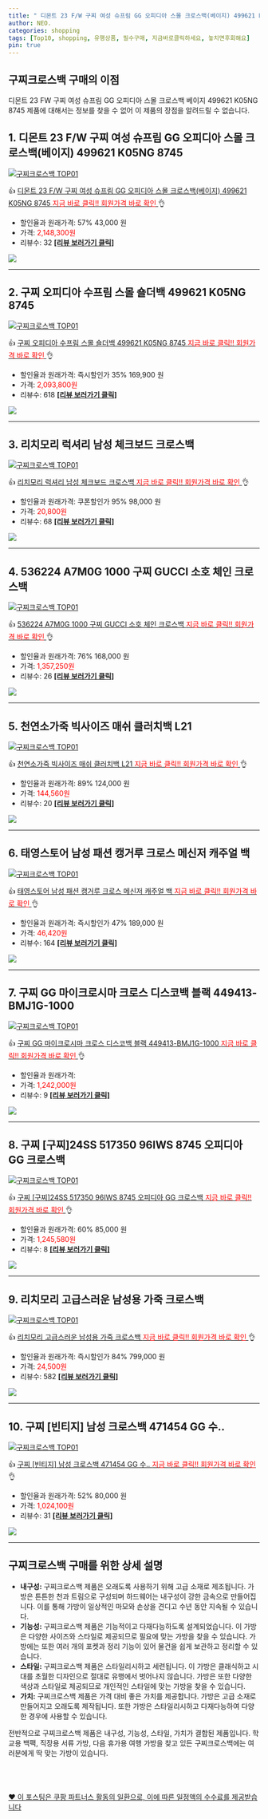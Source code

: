 ```yaml
---
title: " 디몬트 23 F/W 구찌 여성 슈프림 GG 오피디아 스몰 크로스백(베이지) 499621 K05NG 8745  가격 최저가 할인가 구찌크로스백 최저가 추천 제품 비교"
author: NEO.
categories: shopping
tags: [Top10, shopping, 유행상품, 필수구매, 지금바로클릭하세요, 놓치면후회해요]
pin: true
---
```

## 구찌크로스백 구매의 이점
디몬트 23 FW 구찌 여성 슈프림 GG 오피디아 스몰 크로스백 베이지 499621 K05NG 8745 제품에 대해서는 정보를 찾을 수 없어 이 제품의 장점을 알려드릴 수 없습니다.

   

## 1.  디몬트 23 F/W 구찌 여성 슈프림 GG 오피디아 스몰 크로스백(베이지) 499621 K05NG 8745 

[![구찌크로스백 TOP01](https://thumbnail9.coupangcdn.com/thumbnails/remote/490x490ex/image/vendor_inventory/5a2f/ea184b87af55a964c3ce1f1998a34ec4ccf7ef4b6d4683f8a55af3404db2.jpg)](https://link.coupang.com/re/AFFSDP?lptag=AF3617701&subid=GithubCoopas&pageKey=7664793325&traceid=V0-153&itemId=20429744898&vendorItemId=88009939555)


👍 [ 디몬트 23 F/W 구찌 여성 슈프림 GG 오피디아 스몰 크로스백(베이지) 499621 K05NG 8745  <font color=red> 지금 바로 클릭!! 회원가격 바로 확인 </font> ](https://link.coupang.com/re/AFFSDP?lptag=AF3617701&subid=GithubCoopas&pageKey=7664793325&traceid=V0-153&itemId=20429744898&vendorItemId=88009939555) 👌 


- 할인율과 원래가격: 57%  43,000   원
- 가격: <span style='color:red'>2,148,300원</span>
- 리뷰수: 32  [**[리뷰 보러가기 클릭]**](https://link.coupang.com/re/AFFSDP?lptag=AF3617701&subid=GithubCoopas&pageKey=7664793325&traceid=V0-153&itemId=20429744898&vendorItemId=88009939555)

[![](/discount_price.png)](https://link.coupang.com/re/AFFSDP?lptag=AF3617701&subid=GithubCoopas&pageKey=7664793325&traceid=V0-153&itemId=20429744898&vendorItemId=88009939555)

---


   

## 2.  구찌 오피디아 수프림 스몰 숄더백 499621 K05NG 8745 

[![구찌크로스백 TOP01](https://thumbnail7.coupangcdn.com/thumbnails/remote/490x490ex/image/vendor_inventory/9d03/807a695fc92ea1e5aa1677e217ac567f0efbbcffc2fbfedd7feff234f27b.jpg)](https://link.coupang.com/re/AFFSDP?lptag=AF3617701&subid=GithubCoopas&pageKey=2050784241&traceid=V0-153&itemId=3486479500&vendorItemId=82325799220)


👍 [ 구찌 오피디아 수프림 스몰 숄더백 499621 K05NG 8745  <font color=red> 지금 바로 클릭!! 회원가격 바로 확인 </font> ](https://link.coupang.com/re/AFFSDP?lptag=AF3617701&subid=GithubCoopas&pageKey=2050784241&traceid=V0-153&itemId=3486479500&vendorItemId=82325799220) 👌 


- 할인율과 원래가격: 즉시할인가 35%  169,900   원
- 가격: <span style='color:red'>2,093,800원</span>
- 리뷰수: 618  [**[리뷰 보러가기 클릭]**](https://link.coupang.com/re/AFFSDP?lptag=AF3617701&subid=GithubCoopas&pageKey=2050784241&traceid=V0-153&itemId=3486479500&vendorItemId=82325799220)

[![](/discount_price.png)](https://link.coupang.com/re/AFFSDP?lptag=AF3617701&subid=GithubCoopas&pageKey=2050784241&traceid=V0-153&itemId=3486479500&vendorItemId=82325799220)

---


   

## 3.  리치모리 럭셔리 남성 체크보드 크로스백 

[![구찌크로스백 TOP01](https://thumbnail8.coupangcdn.com/thumbnails/remote/490x490ex/image/vendor_inventory/c7e2/3c787d621f07669553f83855f784ffbd32abdd57887ef545c651787d5fb8.jpg)](https://link.coupang.com/re/AFFSDP?lptag=AF3617701&subid=GithubCoopas&pageKey=7672318093&traceid=V0-153&itemId=20470415529&vendorItemId=87549803447)


👍 [ 리치모리 럭셔리 남성 체크보드 크로스백  <font color=red> 지금 바로 클릭!! 회원가격 바로 확인 </font> ](https://link.coupang.com/re/AFFSDP?lptag=AF3617701&subid=GithubCoopas&pageKey=7672318093&traceid=V0-153&itemId=20470415529&vendorItemId=87549803447) 👌 


- 할인율과 원래가격: 쿠폰할인가 95%  98,000   원
- 가격: <span style='color:red'>20,800원</span>
- 리뷰수: 68  [**[리뷰 보러가기 클릭]**](https://link.coupang.com/re/AFFSDP?lptag=AF3617701&subid=GithubCoopas&pageKey=7672318093&traceid=V0-153&itemId=20470415529&vendorItemId=87549803447)

[![](/discount_price.png)](https://link.coupang.com/re/AFFSDP?lptag=AF3617701&subid=GithubCoopas&pageKey=7672318093&traceid=V0-153&itemId=20470415529&vendorItemId=87549803447)

---


   

## 4.  536224 A7M0G 1000 구찌 GUCCI 소호 체인 크로스백 

[![구찌크로스백 TOP01](https://thumbnail10.coupangcdn.com/thumbnails/remote/490x490ex/image/vendor_inventory/d404/7b420508095119f02becaa9fba92e4da0fc43bdf2729b28c5600647be893.jpg)](https://link.coupang.com/re/AFFSDP?lptag=AF3617701&subid=GithubCoopas&pageKey=5474572779&traceid=V0-153&itemId=8424124506&vendorItemId=84851175511)


👍 [ 536224 A7M0G 1000 구찌 GUCCI 소호 체인 크로스백  <font color=red> 지금 바로 클릭!! 회원가격 바로 확인 </font> ](https://link.coupang.com/re/AFFSDP?lptag=AF3617701&subid=GithubCoopas&pageKey=5474572779&traceid=V0-153&itemId=8424124506&vendorItemId=84851175511) 👌 


- 할인율과 원래가격: 76%  168,000   원
- 가격: <span style='color:red'>1,357,250원</span>
- 리뷰수: 26  [**[리뷰 보러가기 클릭]**](https://link.coupang.com/re/AFFSDP?lptag=AF3617701&subid=GithubCoopas&pageKey=5474572779&traceid=V0-153&itemId=8424124506&vendorItemId=84851175511)

[![](/discount_price.png)](https://link.coupang.com/re/AFFSDP?lptag=AF3617701&subid=GithubCoopas&pageKey=5474572779&traceid=V0-153&itemId=8424124506&vendorItemId=84851175511)

---


   

## 5.  천연소가죽 빅사이즈 매쉬 클러치백 L21 

[![구찌크로스백 TOP01](https://thumbnail10.coupangcdn.com/thumbnails/remote/490x490ex/image/vendor_inventory/cdde/43e6907b1806655f6b97d3b40c9814e9590efbdbd999006a68f2766f680a.jpg)](https://link.coupang.com/re/AFFSDP?lptag=AF3617701&subid=GithubCoopas&pageKey=6162448492&traceid=V0-153&itemId=11967985311&vendorItemId=87512240654)


👍 [ 천연소가죽 빅사이즈 매쉬 클러치백 L21  <font color=red> 지금 바로 클릭!! 회원가격 바로 확인 </font> ](https://link.coupang.com/re/AFFSDP?lptag=AF3617701&subid=GithubCoopas&pageKey=6162448492&traceid=V0-153&itemId=11967985311&vendorItemId=87512240654) 👌 


- 할인율과 원래가격: 89%  124,000   원
- 가격: <span style='color:red'>144,560원</span>
- 리뷰수: 20  [**[리뷰 보러가기 클릭]**](https://link.coupang.com/re/AFFSDP?lptag=AF3617701&subid=GithubCoopas&pageKey=6162448492&traceid=V0-153&itemId=11967985311&vendorItemId=87512240654)

[![](/discount_price.png)](https://link.coupang.com/re/AFFSDP?lptag=AF3617701&subid=GithubCoopas&pageKey=6162448492&traceid=V0-153&itemId=11967985311&vendorItemId=87512240654)

---


   

## 6.  태영스토어 남성 패션 캥거루 크로스 메신저 캐주얼 백 

[![구찌크로스백 TOP01](https://thumbnail10.coupangcdn.com/thumbnails/remote/490x490ex/image/vendor_inventory/30a8/5deb6949bb1b345a0880e033f42cbff5840589bf80a9f1ac5ff71f4f2e7d.jpg)](https://link.coupang.com/re/AFFSDP?lptag=AF3617701&subid=GithubCoopas&pageKey=6930183671&traceid=V0-153&itemId=16767151164&vendorItemId=83948425049)


👍 [ 태영스토어 남성 패션 캥거루 크로스 메신저 캐주얼 백  <font color=red> 지금 바로 클릭!! 회원가격 바로 확인 </font> ](https://link.coupang.com/re/AFFSDP?lptag=AF3617701&subid=GithubCoopas&pageKey=6930183671&traceid=V0-153&itemId=16767151164&vendorItemId=83948425049) 👌 


- 할인율과 원래가격: 즉시할인가 47%  189,000   원
- 가격: <span style='color:red'>46,420원</span>
- 리뷰수: 164  [**[리뷰 보러가기 클릭]**](https://link.coupang.com/re/AFFSDP?lptag=AF3617701&subid=GithubCoopas&pageKey=6930183671&traceid=V0-153&itemId=16767151164&vendorItemId=83948425049)

[![](/discount_price.png)](https://link.coupang.com/re/AFFSDP?lptag=AF3617701&subid=GithubCoopas&pageKey=6930183671&traceid=V0-153&itemId=16767151164&vendorItemId=83948425049)

---


   

## 7.  구찌 GG 마이크로시마 크로스 디스코백 블랙 449413-BMJ1G-1000 

[![구찌크로스백 TOP01](https://thumbnail6.coupangcdn.com/thumbnails/remote/490x490ex/image/vendor_inventory/9b64/ddc0d2bcd3d177f0d81c34377a65761b20a6b225328569d8b4af47903241.jpg)](https://link.coupang.com/re/AFFSDP?lptag=AF3617701&subid=GithubCoopas&pageKey=6466398393&traceid=V0-153&itemId=14095335190&vendorItemId=86954159250)


👍 [ 구찌 GG 마이크로시마 크로스 디스코백 블랙 449413-BMJ1G-1000  <font color=red> 지금 바로 클릭!! 회원가격 바로 확인 </font> ](https://link.coupang.com/re/AFFSDP?lptag=AF3617701&subid=GithubCoopas&pageKey=6466398393&traceid=V0-153&itemId=14095335190&vendorItemId=86954159250) 👌 


- 할인율과 원래가격: 
- 가격: <span style='color:red'>1,242,000원</span>
- 리뷰수: 9  [**[리뷰 보러가기 클릭]**](https://link.coupang.com/re/AFFSDP?lptag=AF3617701&subid=GithubCoopas&pageKey=6466398393&traceid=V0-153&itemId=14095335190&vendorItemId=86954159250)

[![](/discount_price.png)](https://link.coupang.com/re/AFFSDP?lptag=AF3617701&subid=GithubCoopas&pageKey=6466398393&traceid=V0-153&itemId=14095335190&vendorItemId=86954159250)

---


   

## 8.  구찌 [구찌]24SS 517350 96IWS 8745 오피디아 GG 크로스백 

[![구찌크로스백 TOP01](https://thumbnail6.coupangcdn.com/thumbnails/remote/490x490ex/image/vendor_inventory/5c97/bf85a4090c0c9f406bd01a77bc56f51ce7619f5e1ede17945a00f628a9a2.jpg)](https://link.coupang.com/re/AFFSDP?lptag=AF3617701&subid=GithubCoopas&pageKey=7849659045&traceid=V0-153&itemId=21392294700&vendorItemId=88460685310)


👍 [ 구찌 [구찌]24SS 517350 96IWS 8745 오피디아 GG 크로스백  <font color=red> 지금 바로 클릭!! 회원가격 바로 확인 </font> ](https://link.coupang.com/re/AFFSDP?lptag=AF3617701&subid=GithubCoopas&pageKey=7849659045&traceid=V0-153&itemId=21392294700&vendorItemId=88460685310) 👌 


- 할인율과 원래가격: 60%  85,000   원
- 가격: <span style='color:red'>1,245,580원</span>
- 리뷰수: 8  [**[리뷰 보러가기 클릭]**](https://link.coupang.com/re/AFFSDP?lptag=AF3617701&subid=GithubCoopas&pageKey=7849659045&traceid=V0-153&itemId=21392294700&vendorItemId=88460685310)

[![](/discount_price.png)](https://link.coupang.com/re/AFFSDP?lptag=AF3617701&subid=GithubCoopas&pageKey=7849659045&traceid=V0-153&itemId=21392294700&vendorItemId=88460685310)

---


   

## 9.  리치모리 고급스러운 남성용 가죽 크로스백 

[![구찌크로스백 TOP01](https://thumbnail10.coupangcdn.com/thumbnails/remote/490x490ex/image/vendor_inventory/80c8/7ac647a0a30193559d9e7c7ca00679e53370c22b2e48abb76490d318a00c.jpg)](https://link.coupang.com/re/AFFSDP?lptag=AF3617701&subid=GithubCoopas&pageKey=7643248089&traceid=V0-153&itemId=20315768486&vendorItemId=87401369417)


👍 [ 리치모리 고급스러운 남성용 가죽 크로스백  <font color=red> 지금 바로 클릭!! 회원가격 바로 확인 </font> ](https://link.coupang.com/re/AFFSDP?lptag=AF3617701&subid=GithubCoopas&pageKey=7643248089&traceid=V0-153&itemId=20315768486&vendorItemId=87401369417) 👌 


- 할인율과 원래가격: 즉시할인가 84%  799,000   원
- 가격: <span style='color:red'>24,500원</span>
- 리뷰수: 582  [**[리뷰 보러가기 클릭]**](https://link.coupang.com/re/AFFSDP?lptag=AF3617701&subid=GithubCoopas&pageKey=7643248089&traceid=V0-153&itemId=20315768486&vendorItemId=87401369417)

[![](/discount_price.png)](https://link.coupang.com/re/AFFSDP?lptag=AF3617701&subid=GithubCoopas&pageKey=7643248089&traceid=V0-153&itemId=20315768486&vendorItemId=87401369417)

---


   

## 10.  구찌 [빈티지] 남성 크로스백 471454 GG 수.. 

[![구찌크로스백 TOP01](https://thumbnail6.coupangcdn.com/thumbnails/remote/490x490ex/image/vendor_inventory/e23f/28434edd28b3843e52374a38856ac6681c3b138a03e000636edb47a3b95e.jpg)](https://link.coupang.com/re/AFFSDP?lptag=AF3617701&subid=GithubCoopas&pageKey=7869178662&traceid=V0-153&itemId=21492396889&vendorItemId=88546440549)


👍 [ 구찌 [빈티지] 남성 크로스백 471454 GG 수..  <font color=red> 지금 바로 클릭!! 회원가격 바로 확인 </font> ](https://link.coupang.com/re/AFFSDP?lptag=AF3617701&subid=GithubCoopas&pageKey=7869178662&traceid=V0-153&itemId=21492396889&vendorItemId=88546440549) 👌 


- 할인율과 원래가격: 52%  80,000   원
- 가격: <span style='color:red'>1,024,100원</span>
- 리뷰수: 31  [**[리뷰 보러가기 클릭]**](https://link.coupang.com/re/AFFSDP?lptag=AF3617701&subid=GithubCoopas&pageKey=7869178662&traceid=V0-153&itemId=21492396889&vendorItemId=88546440549)

[![](/discount_price.png)](https://link.coupang.com/re/AFFSDP?lptag=AF3617701&subid=GithubCoopas&pageKey=7869178662&traceid=V0-153&itemId=21492396889&vendorItemId=88546440549)

---
## 구찌크로스백 구매를 위한 상세 설명
* **내구성:** 구찌크로스백 제품은 오래도록 사용하기 위해 고급 소재로 제조됩니다. 가방은 튼튼한 천과 트림으로 구성되며 하드웨어는 내구성이 강한 금속으로 만들어집니다. 이를 통해 가방이 일상적인 마모와 손상을 견디고 수년 동안 지속될 수 있습니다.
* **기능성:** 구찌크로스백 제품은 기능적이고 다재다능하도록 설계되었습니다. 이 가방은 다양한 사이즈와 스타일로 제공되므로 필요에 맞는 가방을 찾을 수 있습니다. 가방에는 또한 여러 개의 포켓과 정리 기능이 있어 물건을 쉽게 보관하고 정리할 수 있습니다.
* **스타일:** 구찌크로스백 제품은 스타일리시하고 세련됩니다. 이 가방은 클래식하고 시대를 초월한 디자인으로 절대로 유행에서 벗어나지 않습니다. 가방은 또한 다양한 색상과 스타일로 제공되므로 개인적인 스타일에 맞는 가방을 찾을 수 있습니다.
* **가치:** 구찌크로스백 제품은 가격 대비 좋은 가치를 제공합니다. 가방은 고급 소재로 만들어지고 오래도록 제작됩니다. 또한 가방은 스타일리시하고 다재다능하여 다양한 경우에 사용할 수 있습니다.

전반적으로 구찌크로스백 제품은 내구성, 기능성, 스타일, 가치가 결합된 제품입니다. 학교용 백팩, 직장용 서류 가방, 다음 휴가용 여행 가방을 찾고 있든 구찌크로스백에는 여러분에게 딱 맞는 가방이 있습니다.<br><br><br><br><br> [ ❤  이 포스팅은 쿠팡 파트너스 활동의 일환으로, 이에 따른 일정액의 수수료를 제공받습니다](https://link.coupang.com/a/bcEFyh)